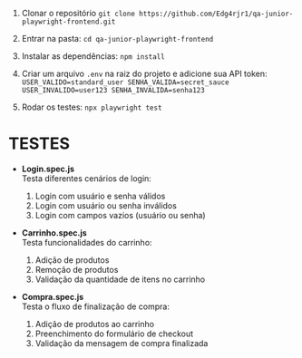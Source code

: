 

1.  Clonar o repositório
    `git clone https://github.com/Edg4rjr1/qa-junior-playwright-frontend.git`

2.  Entrar na pasta:
    `cd qa-junior-playwright-frontend`

3.  Instalar as dependências:
    `npm install`

4.  Criar um arquivo `.env` na raiz do projeto e adicione sua API token:
    `USER_VALIDO=standard_user SENHA_VALIDA=secret_sauce USER_INVALIDO=user123 SENHA_INVALIDA=senha123`    

5.  Rodar os testes:
    `npx playwright test`

# TESTES

- **Login.spec.js**  
  Testa diferentes cenários de login:
  1. Login com usuário e senha válidos
  2. Login com usuário ou senha inválidos
  3. Login com campos vazios (usuário ou senha)

- **Carrinho.spec.js**  
  Testa funcionalidades do carrinho:
  1. Adição de produtos
  2. Remoção de produtos
  3. Validação da quantidade de itens no carrinho

- **Compra.spec.js**  
  Testa o fluxo de finalização de compra:
  1. Adição de produtos ao carrinho
  2. Preenchimento do formulário de checkout
  3. Validação da mensagem de compra finalizada

